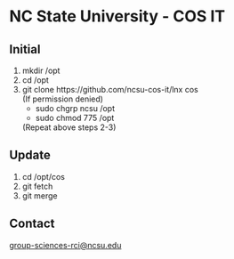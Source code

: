 # NC State University - COS IT
## Initial
<ol>
 <li>mkdir /opt</li>
 <li>cd /opt</li>
 <li>git clone https://github.com/ncsu-cos-it/lnx cos<br>
 (If permission denied)<br>
    <ul>
    <li>sudo chgrp ncsu /opt</li>
    <li>sudo chmod 775 /opt</li>
    </ul>
 (Repeat above steps 2-3)</li>
</ol>

## Update
<ol>
 <li>cd /opt/cos</li>
 <li>git fetch</li>
 <li>git merge</li>
</ol>

## Contact
<a href="mailto:group-sciences-rci@ncsu.edu">group-sciences-rci@ncsu.edu</a><br>
